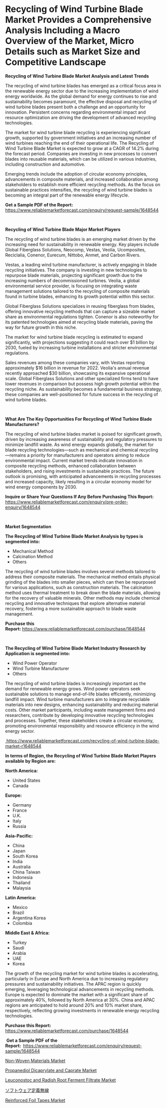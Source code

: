 <p><h1>Recycling of Wind Turbine Blade Market Provides a Comprehensive Analysis Including a Macro Overview of the Market, Micro Details such as Market Size and Competitive Landscape</h1></p><p><strong>Recycling of Wind Turbine Blade Market Analysis and Latest Trends</strong></p>
<p><p>The recycling of wind turbine blades has emerged as a critical focus area in the renewable energy sector due to the increasing implementation of wind energy worldwide. As the global demand for energy continues to rise and sustainability becomes paramount, the effective disposal and recycling of wind turbine blades present both a challenge and an opportunity for innovation. Persistent concerns regarding environmental impact and resource optimization are driving the development of advanced recycling technologies.</p><p>The market for wind turbine blade recycling is experiencing significant growth, supported by government initiatives and an increasing number of wind turbines reaching the end of their operational life. The Recycling of Wind Turbine Blade Market is expected to grow at a CAGR of 14.2% during the forecast period. Companies are investing in new processes to convert blades into reusable materials, which can be utilized in various industries, including construction and automotive.</p><p>Emerging trends include the adoption of circular economy principles, advancements in composite materials, and increased collaboration among stakeholders to establish more efficient recycling methods. As the focus on sustainable practices intensifies, the recycling of wind turbine blades is becoming an integral part of the renewable energy lifecycle.</p></p>
<p><strong>Get a Sample PDF of the Report:&nbsp;</strong> <a href="https://www.reliablemarketforecast.com/enquiry/request-sample/1648544?utm_campaign=1125&utm_medium=2&utm_source=Github&utm_content=ia&utm_term=15102024&utm_id=recycling-of-wind-turbine-blade">https://www.reliablemarketforecast.com/enquiry/request-sample/1648544</a></p>
<p>&nbsp;</p>
<p><strong>Recycling of Wind Turbine Blade Major Market Players</strong></p>
<p><p>The recycling of wind turbine blades is an emerging market driven by the increasing need for sustainability in renewable energy. Key players include Global Fiberglass Solutions, Neocomp, Vestas, Veolia, Ucomposites, Reciclalia, Conenor, Eurecum, Nittobo, Anmet, and Carbon Rivers. </p><p>Vestas, a leading wind turbine manufacturer, is actively engaging in blade recycling initiatives. The company is investing in new technologies to repurpose blade materials, projecting significant growth due to the increasing numbers of decommissioned turbines. Veolia, a global environmental service provider, is focusing on integrating waste management solutions tailored to the recycling of composite materials found in turbine blades, enhancing its growth potential within this sector.</p><p>Global Fiberglass Solutions specializes in reusing fiberglass from blades, offering innovative recycling methods that can capture a sizeable market share as environmental regulations tighten. Conenor is also noteworthy for its patented technologies aimed at recycling blade materials, paving the way for future growth in this niche. </p><p>The market for wind turbine blade recycling is estimated to expand significantly, with projections suggesting it could reach over $1 billion by 2030, fueled by increasing turbine installations and stricter environmental regulations. </p><p>Sales revenues among these companies vary, with Vestas reporting approximately $16 billion in revenue for 2022. Veolia's annual revenue recently approached $30 billion, showcasing its expansive operational scale. Global Fiberglass Solutions and other specialized firms tend to have lower revenues in comparison but possess high growth potential within the recycling niche. As sustainability becomes a fundamental business strategy, these companies are well-positioned for future success in the recycling of wind turbine blades.</p></p>
<p>&nbsp;</p>
<p><strong>What Are The Key Opportunities For Recycling of Wind Turbine Blade Manufacturers?</strong></p>
<p><p>The recycling of wind turbine blades market is poised for significant growth, driven by increasing awareness of sustainability and regulatory pressures to minimize landfill waste. As wind energy expands globally, the market for blade recycling technologies—such as mechanical and chemical recycling—remains a priority for manufacturers and operators aiming to reduce environmental impact. Current market trends indicate innovation in composite recycling methods, enhanced collaboration between stakeholders, and rising investments in sustainable practices. The future outlook is promising, with anticipated advancements in recycling processes and increased capacity, likely resulting in a circular economy model for wind energy components by 2030.</p></p>
<p><strong>Inquire or Share Your Questions If Any Before Purchasing This Report:</strong> <a href="https://www.reliablemarketforecast.com/enquiry/pre-order-enquiry/1648544?utm_campaign=1125&utm_medium=2&utm_source=Github&utm_content=ia&utm_term=15102024&utm_id=recycling-of-wind-turbine-blade">https://www.reliablemarketforecast.com/enquiry/pre-order-enquiry/1648544</a></p>
<p>&nbsp;</p>
<p><strong>Market Segmentation</strong></p>
<p><strong>The Recycling of Wind Turbine Blade Market Analysis by types is segmented into:</strong></p>
<p><ul><li>Mechanical Method</li><li>Calcination Method</li><li>Others</li></ul></p>
<p><p>The recycling of wind turbine blades involves several methods tailored to address their composite materials. The mechanical method entails physical grinding of the blades into smaller pieces, which can then be repurposed for various applications, such as construction materials. The calcination method uses thermal treatment to break down the blade materials, allowing for the recovery of valuable minerals. Other methods may include chemical recycling and innovative techniques that explore alternative material recovery, fostering a more sustainable approach to blade waste management.</p></p>
<p><strong>Purchase this Report:&nbsp;</strong><a href="https://www.reliablemarketforecast.com/purchase/1648544?utm_campaign=1125&utm_medium=2&utm_source=Github&utm_content=ia&utm_term=15102024&utm_id=recycling-of-wind-turbine-blade">https://www.reliablemarketforecast.com/purchase/1648544</a></p>
<p>&nbsp;</p>
<p><strong>The Recycling of Wind Turbine Blade Market Industry Research by Application is segmented into:</strong></p>
<p><ul><li>Wind Power Operator</li><li>Wind Turbine Manufacturer</li><li>Others</li></ul></p>
<p><p>The recycling of wind turbine blades is increasingly important as the demand for renewable energy grows. Wind power operators seek sustainable solutions to manage end-of-life blades efficiently, minimizing landfill impact. Wind turbine manufacturers aim to integrate recyclable materials into new designs, enhancing sustainability and reducing material costs. Other market participants, including waste management firms and researchers, contribute by developing innovative recycling technologies and processes. Together, these stakeholders create a circular economy, promoting environmental responsibility and resource efficiency in the wind energy sector.</p></p>
<p><a href="https://www.reliablemarketforecast.com/recycling-of-wind-turbine-blade-market-r1648544?utm_campaign=1125&utm_medium=2&utm_source=Github&utm_content=ia&utm_term=15102024&utm_id=recycling-of-wind-turbine-blade">&nbsp;https://www.reliablemarketforecast.com/recycling-of-wind-turbine-blade-market-r1648544</a></p>
<p><strong>In terms of Region, the Recycling of Wind Turbine Blade Market Players available by Region are:</strong></p>
<p>
    <p> <strong> North America: </strong>
        <ul>
            <li>United States</li>
            <li>Canada</li>
        </ul>
        </p> 
    <p> <strong> Europe: </strong>
        <ul>
            <li>Germany</li>
            <li>France</li>
            <li>U.K.</li>
            <li>Italy</li>
            <li>Russia</li>
        </ul>
        </p> 
    <p> <strong> Asia-Pacific: </strong>
        <ul>
            <li>China</li>
            <li>Japan</li>
            <li>South Korea</li>
            <li>India</li>
            <li>Australia</li>
            <li>China Taiwan</li>
            <li>Indonesia</li>
            <li>Thailand</li>
            <li>Malaysia</li>
        </ul>
        </p> 
    <p> <strong> Latin America: </strong>
        <ul>
            <li>Mexico</li>
            <li>Brazil</li>
            <li>Argentina Korea</li>
            <li>Colombia</li>
        </ul>
        </p> 
    <p> <strong> Middle East & Africa: </strong>
        <ul>
            <li>Turkey</li>
            <li>Saudi</li>
            <li>Arabia</li>
            <li>UAE</li>
            <li>Korea</li>
        </ul>
    </p>
    </p>
<p><p>The growth of the recycling market for wind turbine blades is accelerating, particularly in Europe and North America due to increasing regulatory pressures and sustainability initiatives. The APAC region is quickly emerging, leveraging technological advancements in recycling methods. Europe is expected to dominate the market with a significant share of approximately 40%, followed by North America at 30%. China and APAC regions are anticipated to hold around 20% and 10% market share, respectively, reflecting growing investments in renewable energy recycling technologies.</p></p>
<p><strong>Purchase this Report: </strong><a href="https://www.reliablemarketforecast.com/purchase/1648544?utm_campaign=1125&utm_medium=2&utm_source=Github&utm_content=ia&utm_term=15102024&utm_id=recycling-of-wind-turbine-blade">https://www.reliablemarketforecast.com/purchase/1648544</a></p>
<p>&nbsp;<strong>Get a Sample PDF of the Report:&nbsp;&nbsp;</strong><a href="https://www.reliablemarketforecast.com/enquiry/request-sample/1648544?utm_campaign=1125&utm_medium=2&utm_source=Github&utm_content=ia&utm_term=15102024&utm_id=recycling-of-wind-turbine-blade">https://www.reliablemarketforecast.com/enquiry/request-sample/1648544</a></p>
<p><strong></strong></p>
<p><p><a href="https://www.linkedin.com/pulse/emerging-trends-non-woven-materials-market-global-outlook-axqxe?trk=public_post_embed_feed-article-content&utm_campaign=1125&utm_medium=2&utm_source=Github&utm_content=ia&utm_term=15102024&utm_id=recycling-of-wind-turbine-blade">Non-Woven Materials Market</a></p><p><a href="https://github.com/daltondngelvin/Market-Research-Report-List-1/blob/main/propanediol-dicaprylate-and-caprate-market.md?utm_campaign=1125&utm_medium=2&utm_source=Github&utm_content=ia&utm_term=15102024&utm_id=recycling-of-wind-turbine-blade">Propanediol Dicaprylate and Caprate Market</a></p><p><a href="https://github.com/ibbiechinotit/Market-Research-Report-List-1/blob/main/leuconostoc-and-radish-root-ferment-filtrate-market.md?utm_campaign=1125&utm_medium=2&utm_source=Github&utm_content=ia&utm_term=15102024&utm_id=recycling-of-wind-turbine-blade">Leuconostoc and Radish Root Ferment Filtrate Market</a></p><p><a href="https://github.com/mohamedbakry57/Market-Research-Report-List-6/blob/main/279874018050.md?utm_campaign=1125&utm_medium=2&utm_source=Github&utm_content=ia&utm_term=15102024&utm_id=recycling-of-wind-turbine-blade">ソフトウェア定義無線</a></p><p><a href="https://www.linkedin.com/pulse/global-reinforced-foil-tapes-market-trends-insights-growth-nicne?trk=public_post_embed_feed-article-content&utm_campaign=1125&utm_medium=2&utm_source=Github&utm_content=ia&utm_term=15102024&utm_id=recycling-of-wind-turbine-blade">Reinforced Foil Tapes Market</a></p></p>